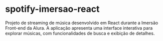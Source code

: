 # spotify-imersao-react
Projeto de streaming de música desenvolvido em React durante a Imersão Front-end da Alura. A aplicação apresenta uma interface interativa para explorar músicas, com funcionalidades de busca e exibição de detalhes.
